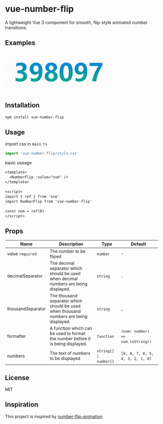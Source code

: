# vue-number-flip

A lightweight Vue 3 component for smooth, flip-style animated number transitions.

## Examples

![](./assets/demo.gif)

## Installation

```bash
npm install vue-number-flip
```

## Usage

import css in `main.ts`

```ts
import 'vue-number-flip/style.css'
```

basic useage

```vue
<template>
  <NumberFlip :value="num" />
</template>

<script>
import { ref } from 'vue'
import NumberFlip from 'vue-number-flip'

const num = ref(0)
</script>
```

## Props

| Name              | Description                                                                            | Type                   | Default                           |
| ----------------- | -------------------------------------------------------------------------------------- | ---------------------- | --------------------------------- |
| value `required`  | The number to be fliped                                                                | `number`               | -                                 |
| decimalSeparator  | The decimal separator which should be used when decimal numbers are being displayed.   | `string`               | `.`                               |
| thousandSeparator | The thousand separator which should be used when thousand numbers are being displayed. | `string`               | `,`                               |
| formatter         | A function which can be used to format the number before it is being displayed.        | `function`             | `(num: number) => num.toString()` |
| numbers           | The text of numbers to be displayed                                                    | `string[] \| number[]` | `[9, 8, 7, 6, 5, 4, 3, 2, 1, 0]`  |

## License

MIT

## Inspiration

This project is inspired by [number-flip-animation](https://github.com/der-Lehmann/number-flip-animation)

